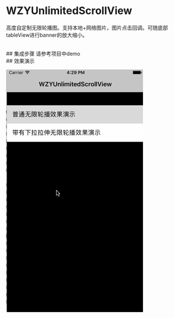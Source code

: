 # WZYUnlimitedScrollView
高度自定制无限轮播图。支持本地+网络图片，图片点击回调。可随底部tableView进行banner的放大缩小。

<br>
## 集成步骤
请参考项目中demo

<br>
## 效果演示

![image](https://github.com/CoderZYWang/WZYUnlimitedScrollView/blob/master/WZYUnlimitedScrollGIF.gif)
